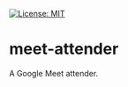 [![License: MIT](https://img.shields.io/badge/License-MIT-yellow.svg)](https://opensource.org/licenses/MIT)
# meet-attender
A Google Meet attender.
